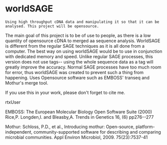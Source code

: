 # worldSAGE
    Using high throughput cDNA data and manipulating it so that it can be analysed. This project will be opensource.  


The main goal of this project is to be of use to people, as there is a low quantity of opensource cDNA to merged aa sequence analysis. 
WorldSAGE is different from the regular SAGE techniques as it is all done from a computer. The best way on using worldSAGE would be to use in conjunction with dedicated memory and speed. Unlike regular SAGE processes, this version does not use tags-- using the whole sequence data as a tag will greatly improve the accuracy. Normal SAGE processes have too much room for error, thus worldSAGE was created to prevent such a thing from happening. Uses Opensource software such as EMBOSS' transeq and Mothur's merge tool. 

If you use this in your work, please don't forget to cite me. 



rtxUser  
    
    
    
     
EMBOSS: The European Molecular Biology Open Software Suite (2000) Rice,P. Longden,I. and Bleasby,A. Trends in Genetics 16, (6) pp276--277



Mothur: Schloss, P.D., et al., Introducing mothur: Open-source, platform-independent, community-supported software for describing and comparing microbial communities. Appl Environ Microbiol, 2009. 75(23):7537-41
